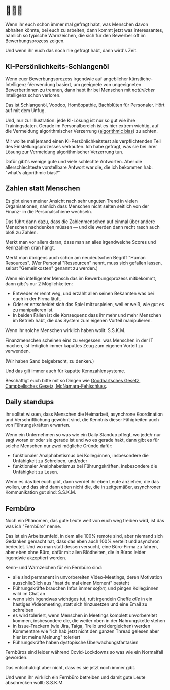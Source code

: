 # 🚩🚩🚩

<!-- Note -->
Wenn ihr euch schon immer mal gefragt habt, was Menschen davon abhalten könnte, bei euch zu arbeiten, dann kommt jetzt was interessantes, nämlich so typische Warnzeichen, die sich für den Bewerber oft im Bewerbungsprozess zeigen.

Und wenn ihr euch das noch nie gefragt habt, dann wird's Zeit.


## KI-Persönlichkeits-Schlangenöl

<!-- Note -->
Wenn euer Bewerbungsprozess irgendwie auf angeblicher künstliche-Intelligenz-Verwendung basiert, um geeignete von ungeeigneten Bewerber:innen zu trennen, dann habt ihr bei Menschen mit *natürlicher* Intelligenz schon verloren.

Das ist Schlangenöl, Voodoo, Homöopathie, Bachblüten für Personaler.
Hört auf mit dem Unfug.

Und, nur zur Illustration: jede KI-Lösung ist nur so gut wie ihre Trainingsdaten.
Gerade im Personalbereich ist es hier extrem wichtig, auf die Vermeidung algorithmischer Verzerrung ([algorithmic bias](https://en.wikipedia.org/wiki/Algorithmic_bias)) zu achten.

Mir wollte mal jemand einen KI-Persönlichkeitstest als verpflichtenden Teil des Einstellungsprozesses verkaufen.
Ich habe gefragt, was sie bei ihrer Lösung zur Vermeidung algorithmischer Verzerrung tun.

Dafür gibt's wenige gute und viele schlechte Antworten.
Aber die allerschlechteste vorstellbare Antwort war die, die ich bekommen hab: "what's algorithmic bias?"


## Zahlen statt Menschen

<!-- Note -->
Es gibt einen meiner Ansicht nach sehr unguten Trend in vielen Organisationen, nämlich dass Menschen nicht selten seitlich von der Finanz- in die Personalschiene wechseln.

Das führt dann dazu, dass die Zahlenmenschen auf einmal über andere Menschen nachdenken müssen — und die werden dann recht rasch auch bloß zu Zahlen.

Merkt man vor allem daran, dass man an alles irgendwelche Scores und Kennzahlen dran hängt.

Merkt man übrigens auch schon am neudeutschen Begriff "Human Resources". 
(Wer Personal "Ressourcen" nennt, muss sich gefallen lassen, selbst "Gemeinkosten" genannt zu werden.)

Wenn ein intelligenter Mensch das im Bewerbungsprozess mitbekommt, dann gibt's nur 2 Möglichkeiten:

* Entweder er rennt weg, und erzählt allen seinen Bekannten was bei euch in der Firma läuft.
* Oder er entscheidet sich das Spiel mitzuspielen, weil er weiß, wie gut es zu manipulieren ist.
* In beiden Fällen ist die Konsequenz dass ihr mehr und mehr Menschen im Betrieb habt, die das System zum eigenen Vorteil manipulieren.

Wenn ihr solche Menschen wirklich haben wollt: S.S.K.M.

Finanzmenschen scheinen eins zu vergessen: was Menschen in der IT machen, ist lediglich immer kaputtes Zeug zum eigenen Vorteil zu verwenden.

(Wir haben Sand beigebracht, zu denken.)

Und das gilt immer auch für kaputte Kennzahlensysteme.

Beschäftigt euch bitte mit so Dingen wie [Goodhartsches Gesetz, Campbellsches Gesetz, McNamara-Fehlschluss](https://xahteiwi.eu/blog/2021/11/14/meaningless-metrics-treacherous-targets/).


## Daily standups

<!-- Note -->
Ihr solltet wissen, dass Menschen die Heimarbeit, asynchrone Koordination und Verschriftlichung gewöhnt sind, die Kenntnis dieser Fähigkeiten auch von Führungskräften erwarten.

Wenn ein Unternehmen so was wie ein Daily Standup pflegt, wo jede/r nur sagt woran er oder sie gerade ist und wo es gerade hakt, dann gibt es für solche Menschen nur zwei mögliche Gründe dafür: 

* funktionaler Analphabetismus bei Kolleg:innen, insbesondere die Unfähigkeit zu Schreiben, und/oder
* funktionaler Analphabetismus bei Führungskräften, insbesondere die Unfähigkeit zu Lesen.

Wenn es das bei euch gibt, dann werdet ihr eben Leute anziehen, die das wollen, und das sind dann eben nicht die, die in zeitgemäßer, asynchroner Kommunikation gut sind: S.S.K.M.


## Fernbüro

<!-- Note -->
Noch ein Phänomen, das gute Leute weit von euch weg treiben wird, ist das was ich "Fernbüro" nenne.

Das ist ein Arbeitsumfeld, in dem alle 100% remote sind, aber niemand sich Gedanken gemacht hat, dass das eben auch 100% verteilt und asynchron bedeutet.
Und wo man statt dessen versucht, eine Büro-Firma zu fahren, aber eben ohne Büro, dafür mit allen Blödheiten, die in Büros leider irgendwie akzeptiert werden.

Kenn- und Warnzeichen für ein Fernbüro sind:

* alle sind permanent in unvorbereiten Video-Meetings, deren Motivation ausschließlich aus "hast du mal einen Moment" besteht
* Führungskräfte brauchen Infos immer *sofort,* und pingen Kolleg:innen wild im Chat an
* wenn sich irgendwas wichtiges tut, ruft irgendein Cheffe *alle* in ein hastiges Videomeeting, statt sich hinzusetzen und eine Email zu schreiben
* es wird toleriert, wenn Menschen in Meetings komplett unvorbereitet kommen, insbesondere die, die weiter oben in der Nahrungskette stehen
* in Issue-Trackern (wie Jira, Taiga, Trello und dergleichen) werden Kommentare wie "ich hab jetzt nicht den ganzen Thread gelesen aber hier ist meine Meinung" toleriert
* Führungskräfte haben dystopische Überwachungsfantasien

Fernbüros sind leider während Covid-Lockdowns so was wie ein Normalfall geworden.

Das entschuldigt aber nicht, dass es sie jetzt noch immer gibt.

Und wenn ihr wirklich ein Fernbüro betreiben und damit gute Leute abschrecken wollt: S.S.K.M.
